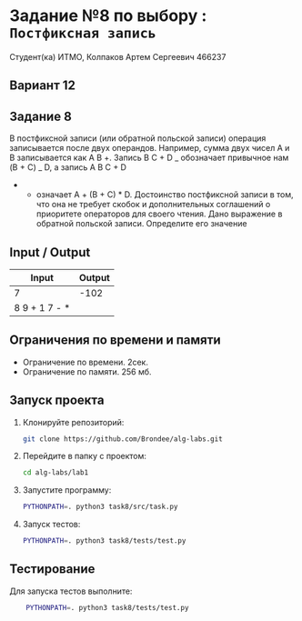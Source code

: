 # Задание №8 по выбору : `Постфиксная запись`

Студент(ка) ИТМО, Колпаков Артем Сергеевич 466237

## Вариант 12

## Задание 8

В постфиксной записи (или обратной польской записи) операция записывается
после двух операндов. Например, сумма двух чисел A и B записывается как A B
+. Запись B C + D _ обозначает привычное нам (B + C) _ D, а запись A B C + D

- - означает A + (B + C) \* D. Достоинство постфиксной записи в том, что она
    не требует скобок и дополнительных соглашений о приоритете операторов для
    своего чтения.
    Дано выражение в обратной польской записи. Определите его значение

## Input / Output

| Input          | Output |
| -------------- | ------ |
| 7              | -102   |
| 8 9 + 1 7 - \* |

## Ограничения по времени и памяти

- Ограничение по времени. 2сек.
- Ограничение по памяти. 256 мб.

## Запуск проекта

1. Клонируйте репозиторий:
   ```bash
   git clone https://github.com/Brondee/alg-labs.git
   ```
2. Перейдите в папку с проектом:
   ```bash
   cd alg-labs/lab1
   ```
3. Запустите программу:

   ```bash
   PYTHONPATH=. python3 task8/src/task.py
   ```

4. Запуск тестов:

   ```bash
   PYTHONPATH=. python3 task8/tests/test.py

   ```

## Тестирование

Для запуска тестов выполните:

```bash
    PYTHONPATH=. python3 task8/tests/test.py
```
